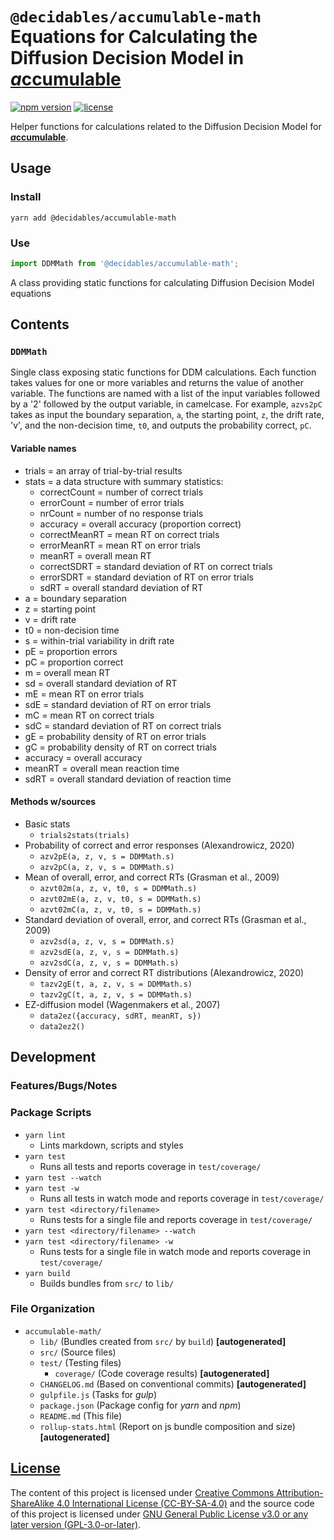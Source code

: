 <!--lint ignore first-heading-level  maximum-heading-length-->

# **`@decidables/accumulable-math`**<br>Equations for Calculating the Diffusion Decision Model in [<b><i>a</i>ccumulable</b>](https://decidables.github.io/accumulable)

[![npm version](https://img.shields.io/npm/v/@decidables/accumulable-math?logo=npm)](https://www.npmjs.com/package/@decidables/accumulable-math)
[![license](https://img.shields.io/npm/l/@decidables/accumulable-math?color=informational)](https://github.com/decidables/decidables/blob/main/LICENSE.md)

Helper functions for calculations related to the Diffusion Decision Model for
[<b><i>a</i>ccumulable</b>](https://decidables.github.io/accumulable).

## Usage

### Install

```shell
yarn add @decidables/accumulable-math
```

### Use

```javascript
import DDMMath from '@decidables/accumulable-math';
```

A class providing static functions for calculating Diffusion Decision Model equations

## Contents

### `DDMMath`

Single class exposing static functions for DDM calculations. Each function takes values for one or
more variables and returns the value of another variable. The functions are named with a list of the
input variables followed by a '2' followed by the output variable, in camelcase. For example,
`azvs2pC` takes as input the boundary separation, `a`, the starting point, `z`, the drift rate, 'v',
and the non-decision time, `t0`, and outputs the probability correct, `pC`.

#### Variable names

- trials = an array of trial-by-trial results
- stats = a data structure with summary statistics:
  - correctCount = number of correct trials
  - errorCount = number of error trials
  - nrCount = number of no response trials
  - accuracy = overall accuracy (proportion correct)
  - correctMeanRT = mean RT on correct trials
  - errorMeanRT = mean RT on error trials
  - meanRT = overall mean RT
  - correctSDRT = standard deviation of RT on correct trials
  - errorSDRT = standard deviation of RT on error trials
  - sdRT = overall standard deviation of RT
- a = boundary separation
- z = starting point
- v = drift rate
- t0 = non-decision time
- s = within-trial variability in drift rate
- pE = proportion errors
- pC = proportion correct
- m = overall mean RT
- sd = overall standard deviation of RT
- mE = mean RT on error trials
- sdE = standard deviation of RT on error trials
- mC = mean RT on correct trials
- sdC = standard deviation of RT on correct trials
- gE = probability density of RT on error trials
- gC = probability density of RT on correct trials
- accuracy = overall accuracy
- meanRT = overall mean reaction time
- sdRT = overall standard deviation of reaction time

#### Methods w/sources

- Basic stats
  - `trials2stats(trials)`
- Probability of correct and error responses (Alexandrowicz, 2020)
  - `azv2pE(a, z, v, s = DDMMath.s)` 
  - `azv2pC(a, z, v, s = DDMMath.s)`
- Mean of overall, error, and correct RTs (Grasman et al., 2009)
  - `azvt02m(a, z, v, t0, s = DDMMath.s)`
  - `azvt02mE(a, z, v, t0, s = DDMMath.s)`
  - `azvt02mC(a, z, v, t0, s = DDMMath.s)`
- Standard deviation of overall, error, and correct RTs (Grasman et al., 2009)
  - `azv2sd(a, z, v, s = DDMMath.s)`
  - `azv2sdE(a, z, v, s = DDMMath.s)`
  - `azv2sdC(a, z, v, s = DDMMath.s)`
- Density of error and correct RT distributions (Alexandrowicz, 2020)
  - `tazv2gE(t, a, z, v, s = DDMMath.s)`
  - `tazv2gC(t, a, z, v, s = DDMMath.s)`
- EZ-diffusion model (Wagenmakers et al., 2007)
  - `data2ez({accuracy, sdRT, meanRT, s})`
  - `data2ez2()`

## Development

### Features/Bugs/Notes

### Package Scripts

- `yarn lint`
  - Lints markdown, scripts and styles
- `yarn test`
  - Runs all tests and reports coverage in `test/coverage/`
- `yarn test --watch`
- `yarn test -w`
  - Runs all tests in watch mode and reports coverage in `test/coverage/`
- `yarn test <directory/filename>`
  - Runs tests for a single file and reports coverage in `test/coverage/`
- `yarn test <directory/filename> --watch`
- `yarn test <directory/filename> -w`
  - Runs tests for a single file in watch mode and reports coverage in `test/coverage/`
- `yarn build`
  - Builds bundles from `src/` to `lib/`

### File Organization

- `accumulable-math/`
  - `lib/` (Bundles created from `src/` by `build`) **\[autogenerated\]**
  - `src/` (Source files)
  - `test/` (Testing files)
    - `coverage/` (Code coverage results) **\[autogenerated\]**
  - `CHANGELOG.md` (Based on conventional commits) **\[autogenerated\]**
  - `gulpfile.js` (Tasks for *gulp*)
  - `package.json` (Package config for *yarn* and *npm*)
  - `README.md` (This file)
  - `rollup-stats.html` (Report on js bundle composition and size) **\[autogenerated\]**

## [License](https://github.com/decidables/decidables/blob/main/LICENSE.md)

The content of this project is licensed under [Creative Commons Attribution-ShareAlike 4.0
International License (CC-BY-SA-4.0)](https://creativecommons.org/licenses/by-sa/4.0/) and the
source code of this project is licensed under [GNU General Public License v3.0 or any later version
(GPL-3.0-or-later)](https://www.gnu.org/licenses/gpl-3.0.html).
